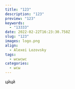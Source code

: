 ```yaml
---
title: "123"
description: "123"
preview: "123"
keywords:
  - "13333"
date: 2022-02-22T16:23:30.758Z
slug: "123"
images: logo.png
align:
  - Alexei Lozovsky
tags:
  - ысысыс
categories:
  - ысы
---
```

цйцй